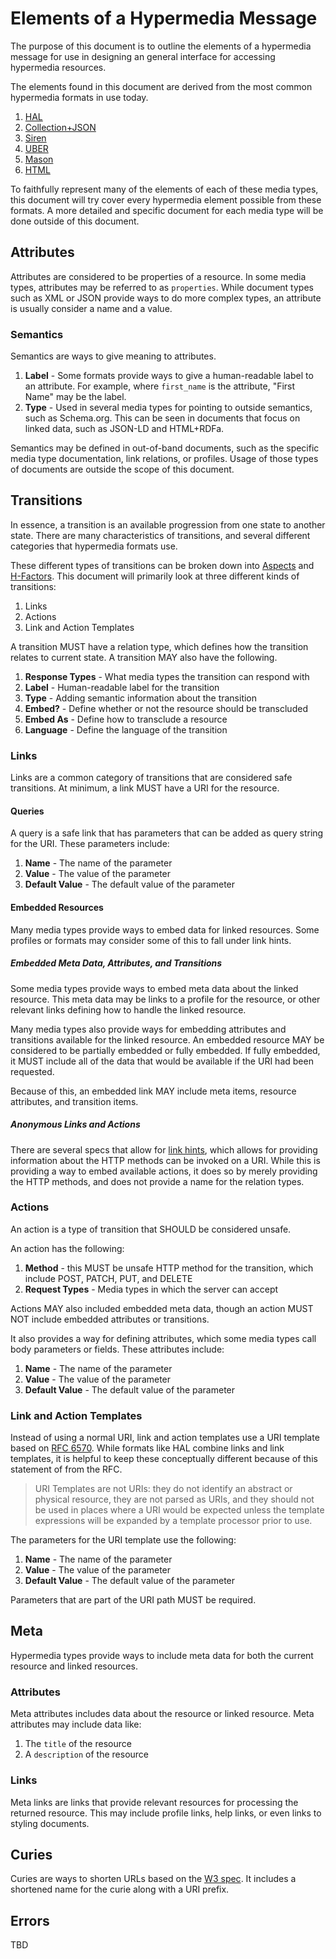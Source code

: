 # Elements of a Hypermedia Message

The purpose of this document is to outline the elements of a hypermedia message for use in designing an general interface for accessing hypermedia resources.

The elements found in this document are derived from the most common hypermedia formats in use today.

1. [HAL](http://stateless.co/hal_specification.html)
2. [Collection+JSON](http://amundsen.com/media-types/collection/)
3. [Siren](http://sirenspec.org)
4. [UBER](https://rawgit.com/mamund/media-types/master/uber-hypermedia.html)
5. [Mason](https://github.com/JornWildt/Mason)
6. [HTML](http://www.w3.org/TR/html5/)

To faithfully represent many of the elements of each of these media types, this document will try cover every hypermedia element possible from these formats. A more detailed and specific document for each media type will be done outside of this document.

## Attributes

Attributes are considered to be properties of a resource. In some media types, attributes may be referred to as `properties`. While document types such as XML or JSON provide ways to do more complex types, an attribute is usually consider a name and a value.

### Semantics

Semantics are ways to give meaning to attributes.

1. **Label** - Some formats provide ways to give a human-readable label to an attribute. For example, where `first_name` is the attribute, "First Name" may be the label.
2. **Type** - Used in several media types for pointing to outside semantics, such as Schema.org. This can be seen in documents that focus on linked data, such as JSON-LD and HTML+RDFa.

Semantics may be defined in out-of-band documents, such as the specific media type documentation, link relations, or profiles. Usage of those types of documents are outside the scope of this document.

## Transitions

In essence, a transition is an available progression from one state to another state. There are many characteristics of transitions, and several different categories that hypermedia formats use.

These different types of transitions can be broken down into [Aspects](http://www.slideshare.net/rnewton/amundsen-costbenefitshypermedia/80) and [H-Factors](http://amundsen.com/hypermedia/hfactor/).  This document will primarily look at three different kinds of transitions:

1. Links
2. Actions
3. Link and Action Templates

A transition MUST have a relation type, which defines how the transition relates to current state. A transition MAY also have the following.

1. **Response Types** - What media types the transition can respond with
2. **Label** - Human-readable label for the transition
3. **Type** - Adding semantic information about the transition
4. **Embed?** - Define whether or not the resource should be transcluded
5. **Embed As** - Define how to transclude a resource
6. **Language** - Define the language of the transition

### Links

Links are a common category of transitions that are considered safe transitions. At minimum, a link MUST have a URI for the resource.

#### Queries

A query is a safe link that has parameters that can be added as query string for the URI. These parameters include:

1. **Name** - The name of the parameter
2. **Value** - The value of the parameter
3. **Default Value** - The default value of the parameter

#### Embedded Resources

Many media types provide ways to embed data for linked resources. Some profiles or formats may consider some of this to fall under link hints.

##### Embedded Meta Data, Attributes, and Transitions

Some media types provide ways to embed meta data about the linked resource. This meta data may be links to a profile for the resource, or other relevant links defining how to handle the linked resource.

Many media types also provide ways for embedding attributes and transitions available for the linked resource. An embedded resource MAY be considered to be partially embedded or fully embedded. If fully embedded, it  MUST include all of the data that would be available if the URI had been requested.

Because of this, an embedded link MAY include meta items, resource attributes, and transition items.

##### Anonymous Links and Actions

There are several specs that allow for [link hints](http://tools.ietf.org/html/draft-nottingham-link-hint-00), which allows for providing information about the HTTP methods can be invoked on a URI. While this is providing a way to embed available actions, it does so by merely providing the HTTP methods, and does not provide a name for the relation types.

### Actions

An action is a type of transition that SHOULD be considered unsafe. 

An action has the following:

1. **Method** - this MUST be unsafe HTTP method for the transition, which include POST, PATCH, PUT, and DELETE
2. **Request Types** - Media types in which the server can accept

Actions MAY also included embedded meta data, though an action MUST NOT include embedded attributes or transitions.

It also provides a way for defining attributes, which some media types call body parameters or fields. These attributes include:

1. **Name** - The name of the parameter
2. **Value** - The value of the parameter
3. **Default Value** - The default value of the parameter

### Link and Action Templates

Instead of using a normal URI, link and action templates use a URI template  based on [RFC 6570](http://tools.ietf.org/html/rfc6570). While formats like HAL combine links and link templates, it is helpful to keep these conceptually different because of this statement of from the RFC.

> URI Templates are not URIs: they do not identify an abstract or physical resource, they are not parsed as URIs, and they should not be used in places where a URI would be expected unless the template expressions will be expanded by a template processor prior to use.

The parameters for the URI template use the following:

1. **Name** - The name of the parameter
2. **Value** - The value of the parameter
3. **Default Value** - The default value of the parameter

Parameters that are part of the URI path MUST be required.

## Meta

Hypermedia types provide ways to include meta data for both the current resource and linked resources. 

### Attributes

Meta attributes includes data about the resource or linked resource. Meta attributes may include data like:

1. The `title` of the resource
2. A `description` of the resource

### Links

Meta links are links that provide relevant resources for processing the returned resource. This may include profile links, help links, or even links to styling documents.

## Curies

Curies are ways to shorten URLs based on the [W3 spec](http://www.w3.org/TR/curie/). It includes a shortened name for the curie along with a URI prefix.

## Errors

TBD
